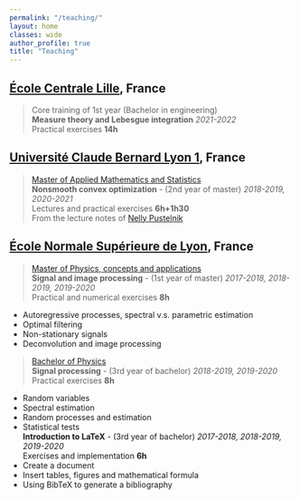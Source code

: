 ```yaml
---
permalink: "/teaching/"
layout: home
classes: wide
author_profile: true
title: "Teaching"
---
```


## [École Centrale Lille](https://centralelille.fr/), France

> Core training of 1st year (Bachelor in engineering)  
**Measure theory and Lebesgue integration**   *2021-2022*  
Practical exercises **14h**

## [Université Claude Bernard Lyon 1](https://www.univ-lyon1.fr/), France

> [Master of Applied Mathematics and Statistics](http://mastermas.univ-lyon1.fr/index.php/page3-2/)  
**Nonsmooth convex optimization** - (2nd year of master) *2018-2019, 2020-2021*  
Lectures and practical exercises **6h+1h30**  
From the lecture notes of [Nelly Pustelnik](http://perso.ens-lyon.fr/nelly.pustelnik)

## [École Normale Supérieure de Lyon](http://www.ens-lyon.fr/), France

> [Master of Physics, concepts and applications](http://www.ens-lyon.fr/MasterSDM/fr/master-1)  
**Signal and image processing** - (1st year of master) *2017-2018, 2018-2019, 2019-2020*  
Practical and numerical exercises **8h**
* Autoregressive processes, spectral v.s. parametric estimation
* Optimal filtering
* Non-stationary signals
* Deconvolution and image processing

> [Bachelor of Physics](http://www.ens-lyon.fr/MasterSDM/fr/licence-3)  
**Signal processing** - (3rd year of bachelor) *2018-2019, 2019-2020*  
Practical exercises **8h**
* Random variables
* Spectral estimation
* Random processes and estimation
* Statistical tests  
**Introduction to LaTeX** - (3rd year of bachelor) *2017-2018, 2018-2019, 2019-2020*  
Exercises and implementation **6h**
* Create a document
* Insert tables, figures and mathematical formula
* Using BibTeX to generate a bibliography
